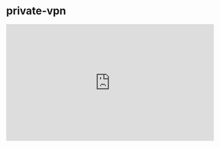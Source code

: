 # private-vpn

<iframe width="560" height="315" src="https://www.youtube.com/embed/edUXFXfk8LA" title="YouTube video player" frameborder="0" allow="accelerometer; autoplay; clipboard-write; encrypted-media; gyroscope; picture-in-picture; web-share" allowfullscreen></iframe>
